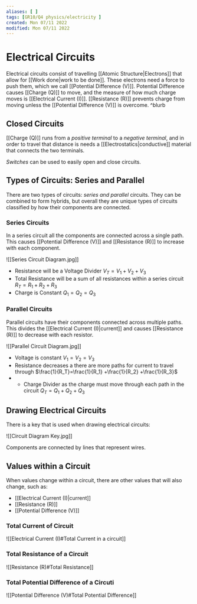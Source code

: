```yaml
---
aliases: [ ]
tags: [GR10/Q4 physics/electricity ]
created: Mon 07/11 2022
modified: Mon 07/11 2022
---
```

# Electrical Circuits
Electrical circuits consist of travelling [[Atomic Structure|Electrons]] that allow for [[Work done|work to be done]]. These electrons need a force to push them, which we call [[Potential Difference (V)]]. Potential Difference causes [[Charge (Q)]] to move, and the measure of how much charge moves is [[Electrical Current (I)]]. [[Resistance (R)]] prevents charge from moving unless the [[Potential Difference (V)]] is overcome. ^blurb

## Closed Circuits
[[Charge (Q)]] runs from a *positive terminal* to a *negative terminal*, and in order to travel that distance is needs a [[Electrostatics|conductive]] material that connects the two terminals.

*Switches* can be used to easily open and close circuits. 

## Types of Circuits: Series and Parallel
There are two types of circuits: *series and parallel* circuits. They can be combined to form hybrids, but overall they are unique types of circuits classified by how their components are connected. 

### Series Circuits
In a series circuit all the components are connected across a single path. This causes [[Potential Difference (V)]] and [[Resistance (R)]] to increase with each component.  

![[Series Circuit Diagram.jpg]]

- Resistance will be a Voltage Divider $V_T = V_1 + V_2 + V_3$
- Total Resistance will be a sum of all resistances within a series circuit $R_T= R_1 + R_2 + R_3$
- Charge is Constant $Q_1 = Q_2 = Q_3$

### Parallel Circuits
Parallel circuits have their components connected across multiple paths. This divides the [[Electrical Current (I)|current]] and causes [[Resistance (R)]] to decrease with each resistor. 

![[Parallel Circuit Diagram.jpg]]

- Voltage is constant $V_1 = V_2 = V_3$
- Resistance decreases a there are more paths for current to travel through $\frac{1}{R_T}=\frac{1}{R_1} +\frac{1}{R_2} +\frac{1}{R_3}$
- - Charge Divider as the charge must move through each path in the circuit $Q_T = Q_1 + Q_2 + Q_3$

## Drawing Electrical Circuits
There is a key that is used when drawing electrical circuits:

![[Circuit Diagram Key.jpg]]

Components are connected by lines that represent wires. 

## Values within a Circuit
When values change within a circuit, there are other values that will also change, such as:
- [[Electrical Current (I)|current]]
- [[Resistance (R)]]
- [[Potential Difference (V)]]

### Total Current of  Circuit
![[Electrical Current (I)#Total Current in a circuit]]

### Total Resistance of a Circuit
![[Resistance (R)#Total Resistance]]

### Total Potential Difference of a Circuti
![[Potential Difference (V)#Total Potential Difference]]